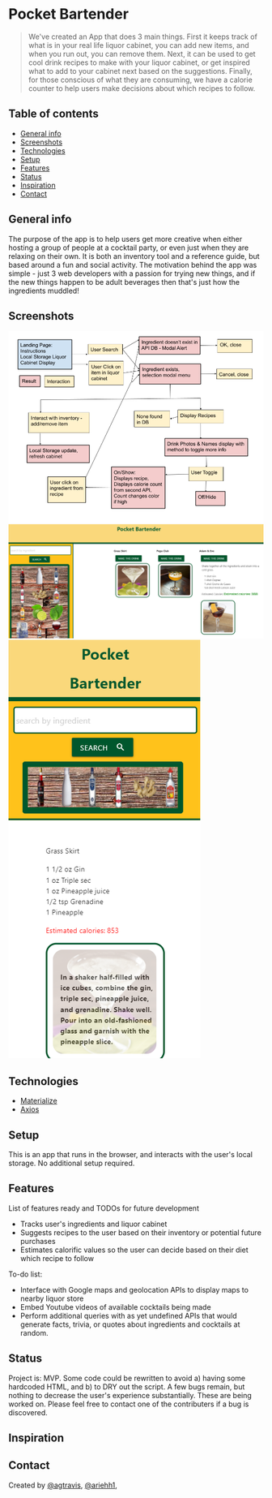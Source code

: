 # Pocket Bartender

> We've created an App that does 3 main things. First it keeps track of what is in your real life liquor cabinet, you can add new items, and when you run out, you can remove them. Next, it can be used to get cool drink recipes to make with your liquor cabinet, or get inspired what to add to your cabinet next based on the suggestions. Finally, for those conscious of what they are consuming, we have a calorie counter to help users make decisions about which recipes to follow.

## Table of contents

- [General info](#general-info)
- [Screenshots](#screenshots)
- [Technologies](#technologies)
- [Setup](#setup)
- [Features](#features)
- [Status](#status)
- [Inspiration](#inspiration)
- [Contact](#contact)

## General info

The purpose of the app is to help users get more creative when either hosting a group of people at a cocktail party, or even just when they are relaxing on their own. It is both an inventory tool and a reference guide, but based around a fun and social activity. The motivation behind the app was simple - just 3 web developers with a passion for trying new things, and if the new things happen to be adult beverages then that's just how the ingredients muddled!

## Screenshots

![UML](./assets/screenshots/Pocket-Bartender-UML.png)
![FullScreen](./assets/screenshots/full-screen.PNG)
![SmallScreen](./assets/screenshots/small-screen.PNG)

## Technologies

- [Materialize](https://materializecss.com/)
- [Axios](https://github.com/axios/axios)

## Setup

This is an app that runs in the browser, and interacts with the user's local storage. No additional setup required.

## Features

List of features ready and TODOs for future development

- Tracks user's ingredients and liquor cabinet
- Suggests recipes to the user based on their inventory or potential future purchases
- Estimates calorific values so the user can decide based on their diet which recipe to follow

To-do list:

- Interface with Google maps and geolocation APIs to display maps to nearby liquor store
- Embed Youtube videos of available cocktails being made
- Perform additional queries with as yet undefined APIs that would generate facts, trivia, or quotes about ingredients and cocktails at random.

## Status

Project is: MVP. Some code could be rewritten to avoid a) having some hardcoded HTML, and b) to DRY out the script. A few bugs remain, but nothing to decrease the user's experience substantially. These are being worked on. Please feel free to contact one of the contributers if a bug is discovered.

## Inspiration

## Contact

Created by [@agtravis](https://agtravis.github.io/), [@ariehh1](https://github.com/ariehh1),
